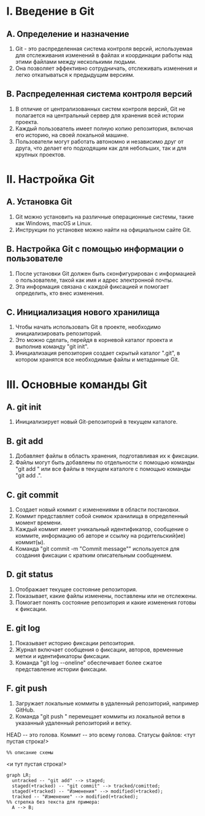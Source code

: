 # I. Введение в Git
## A. Определение и назначение
1. Git - это распределенная система контроля версий, используемая для отслеживания изменений в файлах и координации работы над этими файлами между несколькими людьми.
2. Она позволяет эффективно сотрудничать, отслеживать изменения и легко откатываться к предыдущим версиям.

## B. Распределенная система контроля версий
1. В отличие от централизованных систем контроля версий, Git не полагается на центральный сервер для хранения всей истории проекта.
2. Каждый пользователь имеет полную копию репозитория, включая его историю, на своей локальной машине.
3. Пользователи могут работать автономно и независимо друг от друга, что делает его подходящим как для небольших, так и для крупных проектов.

# II. Настройка Git
## A. Установка Git
1. Git можно установить на различные операционные системы, такие как Windows, macOS и Linux.
2. Инструкции по установке можно найти на официальном сайте Git.

## B. Настройка Git с помощью информации о пользователе
1. После установки Git должен быть сконфигурирован с информацией о пользователе, такой как имя и адрес электронной почты.
2. Эта информация связана с каждой фиксацией и помогает определить, кто внес изменения.

## C. Инициализация нового хранилища
1. Чтобы начать использовать Git в проекте, необходимо инициализировать репозиторий.
2. Это можно сделать, перейдя в корневой каталог проекта и выполнив команду "git init".
3. Инициализация репозитория создает скрытый каталог ".git", в котором хранятся все необходимые файлы и метаданные Git.

# III. Основные команды Git
## A. git init
1. Инициализирует новый Git-репозиторий в текущем каталоге.

## B. git add
1. Добавляет файлы в область хранения, подготавливая их к фиксации.
2. Файлы могут быть добавлены по отдельности с помощью команды "git add <filename>" или все файлы в текущем каталоге с помощью команды "git add .".

## C. git commit
1. Создает новый коммит с изменениями в области постановки.
2. Коммит представляет собой снимок хранилища в определенный момент времени.
3. Каждый коммит имеет уникальный идентификатор, сообщение о коммите, информацию об авторе и ссылку на родительский(ие) коммит(ы).
4. Команда "git commit -m "Commit message"" используется для создания фиксации с кратким описательным сообщением.

## D. git status
1. Отображает текущее состояние репозитория.
2. Показывает, какие файлы изменены, поставлены или не отслежены.
3. Помогает понять состояние репозитория и какие изменения готовы к фиксации.

## E. git log
1. Показывает историю фиксации репозитория.
2. Журнал включает сообщения о фиксации, авторов, временные метки и идентификаторы фиксации.
3. Команда "git log --oneline" обеспечивает более сжатое представление истории фиксации.
## F. git push
1. Загружает локальные коммиты в удаленный репозиторий, например GitHub.
2. Команда "git push <remote> <branch>" перемещает коммиты из локальной ветки в указанный удаленный репозиторий и ветку.

HEAD -- это голова.
Коммит -- это всему голова.
Статусы файлов:
<тут пустая строка!>

```mermaid
%% описание схемы
```
<и тут пустая строка!>
```mermaid
graph LR;
  untracked -- "git add" --> staged;
  staged(+tracked) -- "git commit" --> tracked/comitted;
  staged(+tracked) -- "Изменения" --> modified(+tracked);
  tracked -- "Изменение" --> modified(+tracked);
%% стрелка без текста для примера: 
  A --> B;
``` 
